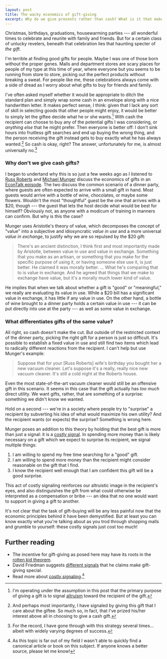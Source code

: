 ```yaml
---
layout: post
title: The wacky economics of gift-giving
excerpt: Why do we give presents rather than cash? What is it that makes some gifts offensive and others lovely?
---
```


Christmas, birthdays, graduations, housewarming parties --- all wonderful times
to celebrate and reunite with family and friends. But for a certain class of
unlucky revelers, beneath that celebration lies that haunting specter of *the
gift.*

I'm terrible at finding good gifts for people. Maybe I was one of those born
without the proper genes. Malls and department stores are scary places for
people of my type at this time of year, where everyone but you seems to be
running from store to store, picking out the perfect products without breaking a
sweat. For people like me, these celebrations always come with a side of dread
as I worry about what gifts to buy for friends and family.

I've often asked myself whether it would be appropriate to ditch the standard
plan and simply wrap some cash in an envelope along with a nice handwritten
letter. It makes perfect sense, I think: given that I lack any sort of skill in
selecting goods that other people might enjoy, it would be better to simply let
the giftee decide what he or she wants.[^1] With cash the recipient can choose
to buy any of the potential gifts I was considering, or *anything else* that he
might prefer. Then everyone is better off: I don't sink hours into fruitless
gift searches and end up buying the wrong thing, and the person receiving the
gift instead gets to buy exactly what he has always wanted.[^2] So cash is okay,
right? The answer, unfortunately for me, is almost universally no.[^3]

### Why don't we give cash gifts?

I began to undertand why this is so just a few weeks ago as I listened to
[Russ Roberts][1] and [Michael Munger][2] discuss the economics of gifts in an
[EconTalk episode][3]. The two discuss the common scenario of a dinner party,
where guests are often expected to arrive with a small gift in hand. Most guests
would arrive with a bottle of wine, chocolates, or maybe some flowers. Wouldn't
the most "thoughtful" guest be the one that arrives with a $20, though --- the
guest that lets the host decide what would be best for himself? Obviously not,
as anyone with a modicum of training in manners can confirm. But why is this the
case?

Munger uses Aristotle's theory of value, which decomposes the concept of "value"
into a subjective and idiosyncratic *value in use* and a more universal *value
in exchange*, to justify why we are so repulsed by the $20 gift:

> There's an ancient distinction, I think first and most importantly made by
> Aristotle, between value in use and value in exchange. Something that you make
> as an artisan, or something that you make for the specific purpose of using
> it, or having someone else use it, is just better. He claimed it was morally
> better. ... What he's comparing that to is value in exchange. And he agreed
> that things that we make to exchange have value, but it's a morally much lower
> kind of value.

He implies that when we talk about whether a gift is "good" or "meaningful," we
really are evaluating its value in use. While a $20 bill has a significant value
in exchange, it has little if any value in use. On the other hand, a bottle of
wine brought to a dinner party holds a certain value in use --- it can be put
directly into use at the party --- as well as some value in exchange.

### What differentiates gifts of the same value?

All right, so cash doesn't make the cut. But outside of the restricted context
of the dinner party, picking the right gift for a person is just so difficult.
It's possible to establish a fixed value in use and still find two items which
lead to radically different reactions from the recipient. I can't help but use
Munger's example:

> Suppose that for your [Russ Roberts] wife's birthday you bought her a new
> vacuum cleaner. Let's suppose it's a really, really nice new vacuum cleaner.
> It's still a cold night at the Roberts house.

Even the most state-of-the-art vacuum cleaner would still be an offensive gift
in this scenario. It seems in this case that the gift actually has *too much*
direct utility. We want gifts, rather, that are something of a surprise:
something we didn't know we wanted.

Hold on a second --- we're in a society where people try to "surprise" a
recipient by subverting his idea of what would maximize his own utility? And
the recipient wants (or expects) the surprise? Something is wrong here.

Munger poses an addition to this theory by holding that the best gift is more
than just a signal: it is a [*costly* signal][4]. In spending more money than is
likely necessary on a gift which we expect to surprise its recipient, we signal
multiple things:

1. I am willing to spend my free time searching for a "good" gift.
2. I am willing to spend more money than the recipient might consider reasonable
   on the gift that I find.
3. I know the recipient well enough that I am confident this gift will be a good
   surprise.

This act of costly signaling reinforces our altruistic image in the recipient's
eyes, and also distinguishes the gift from what could otherwise be interpreted
as a compensation or bribe --- an idea that no one would want to support in
giving a gift to another.

It's not clear that the task of gift-buying will be any less painful now that
the economic principles behind it have been demystified. But at least you can
know exactly what you're talking about as you trod through shopping malls and
grumble to yourself: these costly signals just cost too much!

## Further reading

- The incentive for gift-giving as posed here may have its roots in the
  [rotten kid theorem][5].
- David Friedman suggests [different signals][6] that he claims make gift-giving
  special.
- Read more about [costly signaling][7].[^4]

[^1]: I'm operating under the assumption in this post that the primary purpose of giving a gift is to signal [altruism][8] toward the recipient of the gift.
[^2]: And perhaps most importantly, I have signaled by giving this gift that I care about the giftee. So much so, in fact, that I've prized his/her interest above all in choosing to give a cash gift.
[^3]: For the record, I have gone through with this strategy several times... albeit with widely varying degrees of success.
[^4]: As this topic is far out of my field I wasn't able to quickly find a canonical article or book on this subject. If anyone knows a better source, please let me know!

[1]: http://www.hoover.org/fellows/10516
[2]: http://www.michaelmunger.com/
[3]: http://www.econtalk.org/archives/2006/04/ticket_scalping.html
[4]: http://mungowitzend.blogspot.com/2008/07/is-costly-signal-such-obscure-concept.html
[5]: https://en.wikipedia.org/wiki/Rotten_kid_theorem
[6]: http://daviddfriedman.blogspot.com/2006/12/why-do-we-give-gifts.html
[7]: http://www.psych-it.com.au/Psychlopedia/article.asp?id=375
[8]: http://en.wikipedia.org/wiki/Altruism
